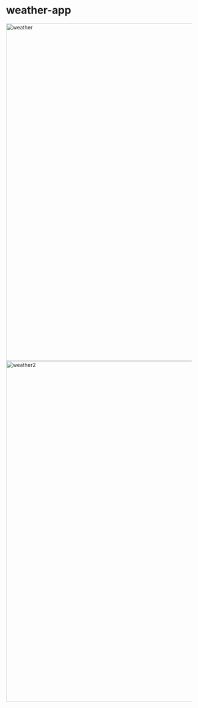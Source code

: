 # weather-app
<img width="917" alt="weather" src="https://github.com/Payaljangra/weather-app/assets/82745594/dc05325d-93fe-4f5a-8548-ac758b888c78">
<img width="926" alt="weather2" src="https://github.com/Payaljangra/weather-app/assets/82745594/09892722-969e-48af-951c-743a526c4ffa">

